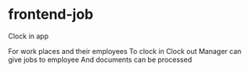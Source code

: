 # frontend-job


Clock in app 

For work places and their employees
To clock in 
Clock out 
Manager can give jobs to employee
And documents can be processed
